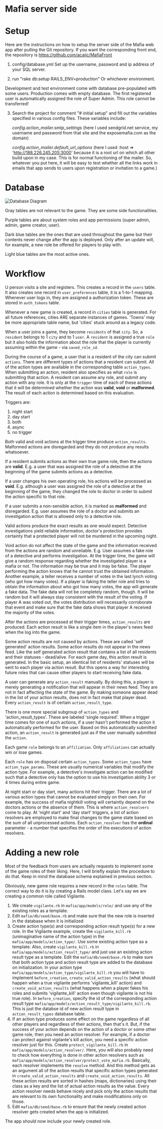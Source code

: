 Mafia server side
==========

# Setup

Here are the instructions on how to setup the server side of the Mafia web app after pulling the Git repository. If you want the corresponding front end, the repository is https://github.com/acajic/MafiaFront

1. config/database.yml
Set up the username, password and ip address of your SQL server.

2. run "rake db:setup RAILS_ENV=production"
Or whichever environment.

Development and test environment come with database pre-populated with some users.
Production comes with empty database. The first registered user is automatically assigned the role of Super Admin. This role cannot be transferred!

3. Search the project for comment "# initial setup" and fill out the variables specified in various config files.
These variables include:
	
	*config.action_mailer.smtp_settings* (here I used sendgrid.net service, my username and password from that site and the exposemafia.com as the domain)
	
	*config.action_mailer.default_url_options* (here I used :host => 'http://188.226.245.205:3000' because it is a root url on which all other build upon in my case. This is for normal functioning of the mailer. So, whatever you put here, it will be easy to test whether all the links work in emails that app sends to users upon registration or invitation to a game.)
	

# Database
	
![Database Diagram](DatabaseDiagram.png)

Gray tables are not relevant to the game. They are some side functionalities.

Purple tables are about system roles and app permissions (super admin, admin, game creator, user).

Dark blue tables are the ones that are used throughout the game but their contents never change after the app is deployed. Only after an update will, for example, a new role be offered for players to play with.

Light blue tables are the most active ones.

# Workflow

U person visits a site and registers. This creates a record in the `users` table. It also creates one record in `user_preferences` table, it is a 1-to-1 mapping.
Whenever user logs in, they are assigned a authorization token. These are stored in `auth_tokens` table.

Whenever a new game is created, a record in `cities` table is generated. For all future references, cities ARE separate instances of games. 'Towns' may be more appropriate table name, but 'cities' stuck around as a legacy code.

When a user joins a game, they become `residents` of that `city`. So, a `resident` belongs to 1 `city` and to 1 `user`. A `resident` is assigned a true `role` but it also holds the information about the role that the player is currently assuming within the game - via `saved_role_id`.

During the course of a game, a user that is a resident of the city can submit `actions`. There are different types of actions that a resident can submit. All of the action types are available in the corresponding table `action_types`. When submitting an action, resident also specifies as what `role` is submitting that action. A resident can assume any role, and submit any action with any role. It is only at the `trigger` time of each of these actions that it will be determined whether the action was **valid**, **void** or **malformed**. The result of each action is determined based on this evaluation.

Triggers are: 

1. night start
2. day start
3. both
4. async
5. no trigger

Both valid and void actions at the trigger time produce `action_results`. Malformed actions are disregarded and they do not produce any results whatsoever.

If a resident submits actions as their own true game role, then the actions are **valid**. E.g. a user that was assigned the role of a detective at the beginning of the game submits actions as a detective.

If a user changes his own operating role, his actions will be processed as **void**. E.g. although a user was assigned the role of a detective at the beginning of the game, they changed the role to doctor in order to submit the action specific to that role.

If a user submits a non-sensible action, it is marked as **malformed** and disregarded. E.g. user assumes the role of a doctor and submits an investigation action that is allowed only to a detective role.

Valid actions produce the exact results as one would expect. Detective investigations yield reliable information, doctor's protection provides certainty that a protected player will not be murdered in the upcoming night.

Void action do not affect the state of the game and the information received from the actions are random and unreliable. E.g. User assumes a fake role of a detective and performs investigation. At the trigger time, the game will give a random response regarding whether the investigated player is a mafia or not. The information may be true and it may be false. The player performing the action knows that he cannot trust the obtained information.
Another example, a teller receives a number of votes in the last lynch voting (who got how many votes). If a player is faking the teller role and tries to obtain the information about who got how many votes, the app will generate a fake data. The fake data will not be completely random, though. It will be random but it will always stay consistent with the result of the voting. If player A was voted out, the votes distribution will necessarily corroborate that event and make sure that the fake data shows that player A received the majority of the votes.


After the actions are processed at their trigger times, `action_results` are produced. Each action result is like a single item in the player's news feed when the log into the game.

Some action results are not caused by actions. These are called 'self generated' action results.
Some action results do not appear in the news feed. Like the self generated action result that contains a list of all residents and their statuses - dead/alive. For each game day, this action result is generated. In the basic setup, an identical list of residents' statuses will be sent to each player via action result. But this opens a way for interesting future roles that can cause other players to start receiving fake data.

A user can generate any `action_result` manually. By doing this, a player is merely generating a notification that will appear in their news feed. They are not in fact affecting the state of the game. By making someone appear dead in the list of your action results, does not in fact make that player dead.
Every `action_result` is of certain `action_result_type`.

There is one more special subgroup of `action_types` and 'action_result_types'. These are labeled 'single required'. When a trigger time comes for one of such actions, if a user hasn't performed the action it automatically performed for the user. Based on this automatically submitted action, an `action_result` is generated just as if the user manually submitted the `action`. 


Each game `role` belongs to an `affiliation`. Only `affiliations` can actually win or lose games.

Each `role` has on disposal certain `action_types`. Some `action_types` have `action_type_params`. These are usually numerical variables that modify the action type. For example, a detective's investigate action can be modified such that a detective only has the option to use his investigation ability 3 or 4 times during entire game.


At night start or day start, many actions hit their trigger. There are a lot of various action types that cannot be evaluated simply on their own. For example, the success of mafia nightkill voting will certaintly depend on the doctors actions or the absence of them. This is where `action_resolvers` come to play. At 'night start' and 'day start' triggers, a list of action resolvers are employed to make final changes to the game state based on the sum of all unprocessed actions. Each `action_resolver` has the **ordinal** parameter - a number that specifies the order of the executions of action resolvers.


# Adding a new role

Most of the feedback from users are actually requests to implement some of the game roles of their liking. Here, I will briefly explain the procedure to do that.
Keep in mind the database schema explained in previous section.

Obviously, new game role requires a new record in the `roles` table. The correct way to do it is by creating a Rails model class. Let's say we are creating a common role called Vigilante. 

1. We create `vigilante.rb` in `mafia/app/models/role/` and use any of the existing roles as a template.
2. Edit `mafia/db/seed/base.rb` and make sure that the new role is inserted in the database when it is initialized
3. Create action type(s) and corresponding action result type(s) for a new role. In the Vigilante example, create the `vigilante_kill.rb` (unimaginative name of the action type) in the `mafia/app/models/action_type/`. Use some existing action type as a template. Also, create `vigilante_kill.rb` in `mafia/app/models/action_result_type/` and just use an existing action result type as a template. Edit the `mafia/db/seed/base.rb` to make sure that both action type and action result type are added to the database on initialization.
In your action type `mafia/app/models/action_type/vigilante_kill.rb` you will have to implement `before_creation`, `create_valid_action_results` (what should happen when a true vigilante performs 'vigilante_kill' action) and `create_void_action_results` (what happens when a player fakes his roles and submits 'vigilante_kill' action even though vigilante is not his true role). In `before_creation`, specify the id of the corresponding action result type `mafia/app/models/action_result_type/vigilante_kill.rb`. This is just the databse id of new action result type in `action_result_types` database table.
4. If an action type produces some effect on the game regardless of all other players and regardless of their actions, then that's it. But, if the success of your action depends on the action of a doctor or some other game role, then you need an action resolver. For example, if a doctor can protect against vigilante's kill action, you need a specific action resolver just for this. Create `protect_vigilante_kill.rb` in `mafia/app/models/action_resolver/`. Here, you will also probably need to check how everything is done in other action resolvers such as `mafia/app/models/action_resolver/protect_vote_mafia.rb`.
Basically, each resolver implements the `resolve` method. And this method gets as an argument all of the action results that specific action types generated in `create_valid_action_results` and `create_void_action_results`. All these action results are sorted in hashes (maps, dictionaries) using their class as a key and the list of actual action results as the value. Every action resolver needs behave nicely and pick only the action results that are relevant to its own functionality and make modifications only on those.
5. Edit `mafia/db/seed/base.rb` to ensure that the newly created action resolver gets created when the app is initialized.

The app should now include your newly created role.


